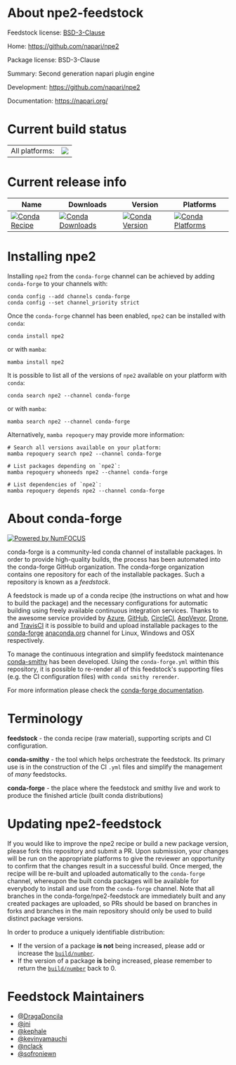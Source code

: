 About npe2-feedstock
====================

Feedstock license: [BSD-3-Clause](https://github.com/conda-forge/npe2-feedstock/blob/main/LICENSE.txt)

Home: https://github.com/napari/npe2

Package license: BSD-3-Clause

Summary: Second generation napari plugin engine

Development: https://github.com/napari/npe2

Documentation: https://napari.org/

Current build status
====================


<table><tr><td>All platforms:</td>
    <td>
      <a href="https://dev.azure.com/conda-forge/feedstock-builds/_build/latest?definitionId=14983&branchName=main">
        <img src="https://dev.azure.com/conda-forge/feedstock-builds/_apis/build/status/npe2-feedstock?branchName=main">
      </a>
    </td>
  </tr>
</table>

Current release info
====================

| Name | Downloads | Version | Platforms |
| --- | --- | --- | --- |
| [![Conda Recipe](https://img.shields.io/badge/recipe-npe2-green.svg)](https://anaconda.org/conda-forge/npe2) | [![Conda Downloads](https://img.shields.io/conda/dn/conda-forge/npe2.svg)](https://anaconda.org/conda-forge/npe2) | [![Conda Version](https://img.shields.io/conda/vn/conda-forge/npe2.svg)](https://anaconda.org/conda-forge/npe2) | [![Conda Platforms](https://img.shields.io/conda/pn/conda-forge/npe2.svg)](https://anaconda.org/conda-forge/npe2) |

Installing npe2
===============

Installing `npe2` from the `conda-forge` channel can be achieved by adding `conda-forge` to your channels with:

```
conda config --add channels conda-forge
conda config --set channel_priority strict
```

Once the `conda-forge` channel has been enabled, `npe2` can be installed with `conda`:

```
conda install npe2
```

or with `mamba`:

```
mamba install npe2
```

It is possible to list all of the versions of `npe2` available on your platform with `conda`:

```
conda search npe2 --channel conda-forge
```

or with `mamba`:

```
mamba search npe2 --channel conda-forge
```

Alternatively, `mamba repoquery` may provide more information:

```
# Search all versions available on your platform:
mamba repoquery search npe2 --channel conda-forge

# List packages depending on `npe2`:
mamba repoquery whoneeds npe2 --channel conda-forge

# List dependencies of `npe2`:
mamba repoquery depends npe2 --channel conda-forge
```


About conda-forge
=================

[![Powered by
NumFOCUS](https://img.shields.io/badge/powered%20by-NumFOCUS-orange.svg?style=flat&colorA=E1523D&colorB=007D8A)](https://numfocus.org)

conda-forge is a community-led conda channel of installable packages.
In order to provide high-quality builds, the process has been automated into the
conda-forge GitHub organization. The conda-forge organization contains one repository
for each of the installable packages. Such a repository is known as a *feedstock*.

A feedstock is made up of a conda recipe (the instructions on what and how to build
the package) and the necessary configurations for automatic building using freely
available continuous integration services. Thanks to the awesome service provided by
[Azure](https://azure.microsoft.com/en-us/services/devops/), [GitHub](https://github.com/),
[CircleCI](https://circleci.com/), [AppVeyor](https://www.appveyor.com/),
[Drone](https://cloud.drone.io/welcome), and [TravisCI](https://travis-ci.com/)
it is possible to build and upload installable packages to the
[conda-forge](https://anaconda.org/conda-forge) [anaconda.org](https://anaconda.org/)
channel for Linux, Windows and OSX respectively.

To manage the continuous integration and simplify feedstock maintenance
[conda-smithy](https://github.com/conda-forge/conda-smithy) has been developed.
Using the ``conda-forge.yml`` within this repository, it is possible to re-render all of
this feedstock's supporting files (e.g. the CI configuration files) with ``conda smithy rerender``.

For more information please check the [conda-forge documentation](https://conda-forge.org/docs/).

Terminology
===========

**feedstock** - the conda recipe (raw material), supporting scripts and CI configuration.

**conda-smithy** - the tool which helps orchestrate the feedstock.
                   Its primary use is in the construction of the CI ``.yml`` files
                   and simplify the management of *many* feedstocks.

**conda-forge** - the place where the feedstock and smithy live and work to
                  produce the finished article (built conda distributions)


Updating npe2-feedstock
=======================

If you would like to improve the npe2 recipe or build a new
package version, please fork this repository and submit a PR. Upon submission,
your changes will be run on the appropriate platforms to give the reviewer an
opportunity to confirm that the changes result in a successful build. Once
merged, the recipe will be re-built and uploaded automatically to the
`conda-forge` channel, whereupon the built conda packages will be available for
everybody to install and use from the `conda-forge` channel.
Note that all branches in the conda-forge/npe2-feedstock are
immediately built and any created packages are uploaded, so PRs should be based
on branches in forks and branches in the main repository should only be used to
build distinct package versions.

In order to produce a uniquely identifiable distribution:
 * If the version of a package **is not** being increased, please add or increase
   the [``build/number``](https://docs.conda.io/projects/conda-build/en/latest/resources/define-metadata.html#build-number-and-string).
 * If the version of a package **is** being increased, please remember to return
   the [``build/number``](https://docs.conda.io/projects/conda-build/en/latest/resources/define-metadata.html#build-number-and-string)
   back to 0.

Feedstock Maintainers
=====================

* [@DragaDoncila](https://github.com/DragaDoncila/)
* [@jni](https://github.com/jni/)
* [@kephale](https://github.com/kephale/)
* [@kevinyamauchi](https://github.com/kevinyamauchi/)
* [@nclack](https://github.com/nclack/)
* [@sofroniewn](https://github.com/sofroniewn/)

